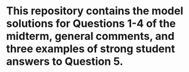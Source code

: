 # This repository contains the model solutions for Questions 1-4 of the midterm, general comments, and three examples of strong student answers to Question 5.
